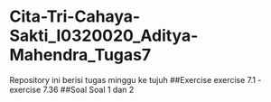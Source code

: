 # Cita-Tri-Cahaya-Sakti_I0320020_Aditya-Mahendra_Tugas7
Repository ini berisi tugas minggu ke tujuh
##Exercise
exercise 7.1 - exercise 7.36
##Soal
Soal 1 dan 2
